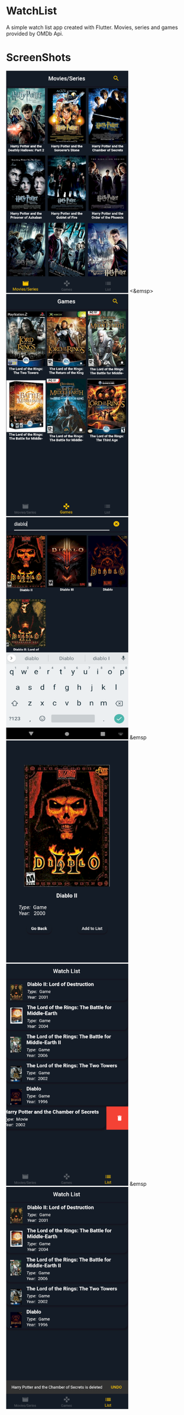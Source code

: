 # WatchList

A simple watch list app created with Flutter. Movies, series and games provided by OMDb Api. 

# ScreenShots

<img src= /screenshots/home.png height= "600" width = "330"> <&emsp> <img src= /screenshots/games.png height= "600" width = "330">
<img src= /screenshots/diablo.png height= "600" width = "330"> &emsp <img src= /screenshots/detail.png height= "600" width = "330">
<img src= /screenshots/list.png height= "600" width = "330"> &emsp<img src= /screenshots/undo.png height= "600" width = "330">
